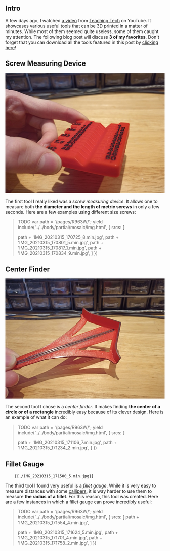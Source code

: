 ## Intro

A few days ago, I watched [a video](https://www.youtube.com/watch?v=tO5Ym6-H2Ac) from [Teaching Tech](https://www.youtube.com/channel/UCbgBDBrwsikmtoLqtpc59Bw) on YouTube. It showcases various useful tools that can be 3D printed in a matter of minutes. While most of them seemed quite useless, some of them caught my attention. The following blog post will discuss **3 of my favorites**. Don't forget that you can download all the tools featured in this post by [clicking here](./Tools2.zip)!

## Screw Measuring Device

![](./IMG_20210315_170932_4.min.jpg)

The first tool I really liked was a _screw measuring device_. It allows one to measure both **the diameter and the length of metric screws** in only a few seconds. Here are a few examples using different size screws:

> TODO
> var path = '/pages/R963W/';
> yield include('../../body/partial/mosaic/img.html', {
> srcs: [
>
> path + 'IMG_20210315_170725_8.min.jpg',
> path + 'IMG_20210315_170801_5.min.jpg',
> path + 'IMG_20210315_170817_1.min.jpg',
> path + 'IMG_20210315_170834_9.min.jpg',
> ]
> })

## Center Finder

![](./IMG_20210315_171003_6.min.jpg)

The second tool I chose is a _center finder_. It makes finding **the center of a circle or of a rectangle** incredibly easy because of its clever design. Here is an example of what it can do:

> TODO
> var path = '/pages/R963W/';
> yield include('../../body/partial/mosaic/img.html', {
> srcs: [
>
> path + 'IMG_20210315_171106_7.min.jpg',
> path + 'IMG_20210315_171234_2.min.jpg',
> ]
> })

## Fillet Gauge

    	{{./IMG_20210315_171500_5.min.jpg}}

The third tool I found very useful is a _fillet gauge_. While it is very easy to measure distances with some [callipers](https://en.wikipedia.org/wiki/Calipers), it is way harder to use them to measure **the radius of a fillet**. For this reason, this tool was created. Here are a few instances in which a fillet gauge can prove incredibly useful:

> TODO
> var path = '/pages/R963W/';
> yield include('../../body/partial/mosaic/img.html', {
> srcs: [
> path + 'IMG_20210315_171554_4.min.jpg',
>
> path + 'IMG_20210315_171624_5.min.jpg',
> path + 'IMG_20210315_171701_4.min.jpg',
> path + 'IMG_20210315_171758_2.min.jpg',
> ]
> })
